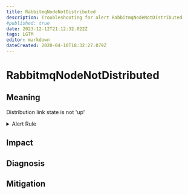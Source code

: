 ```yaml
---
title: RabbitmqNodeNotDistributed
description: Troubleshooting for alert RabbitmqNodeNotDistributed
#published: true
date: 2023-12-12T21:12:32.022Z
tags: LGTM
editor: markdown
dateCreated: 2020-04-10T18:32:27.079Z
---
```


# RabbitmqNodeNotDistributed

## Meaning
[//]: # "Short paragraph that explains what the alert means"
Distribution link state is not 'up'

<details>
  <summary>Alert Rule</summary>

  ```yaml
alert: RabbitmqNodeNotDistributed
expr: erlang_vm_dist_node_state < 3
for: 0m
labels:
    severity: critical
annotations:
    summary: RabbitMQ node not distributed (instance {{ $labels.instance }})
    description: |-
        Distribution link state is not 'up'
          VALUE = {{ $value }}
          LABELS = {{ $labels }}
    runbook: https://github.com/srerun/prometheus-alerts/content/runbooks/RabbitmqNodeNotDistributed

  ```
</details>


## Impact
[//]: # "What could / will happen if the alert is not addressed"



## Diagnosis
[//]: # "Steps to take to identify the cause of the problem"



## Mitigation
[//]: # "The steps necessary to resolve the alert"
